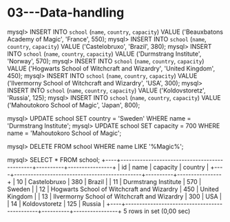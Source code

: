 # 03---Data-handling
mysql> INSERT INTO `school` (`name`, `country`, `capacity`) VALUE ('Beauxbatons Academy of Magic', 'France', 550);
mysql> INSERT INTO `school` (`name`, `country`, `capacity`) VALUE ('Castelobruxo', 'Brazil', 380);
mysql> INSERT INTO `school` (`name`, `country`, `capacity`) VALUE ('Durmstrang Institute', 'Norway', 570);
mysql> INSERT INTO `school` (`name`, `country`, `capacity`) VALUE ('Hogwarts School of Witchcraft and Wizardry', 'United Kingdom', 450);
mysql> INSERT INTO `school` (`name`, `country`, `capacity`) VALUE ('Ilvermorny School of Witchcraft and Wizardry', 'USA', 300);
mysql> INSERT INTO `school` (`name`, `country`, `capacity`) VALUE ('Koldovstoretz', 'Russia', 125);
mysql> INSERT INTO `school` (`name`, `country`, `capacity`) VALUE ('Mahoutokoro School of Magic', 'Japan', 800);

mysql> UPDATE school SET country = 'Sweden' WHERE name = 'Durmstrang Institute';
mysql> UPDATE school SET capacity = 700 WHERE name = 'Mahoutokoro School of Magic';

mysql> DELETE FROM school WHERE name LIKE '%Magic%';

mysql> SELECT * FROM school;
+----+----------------------------------------------+----------+----------------+
| id | name                                         | capacity | country        |
+----+----------------------------------------------+----------+----------------+
| 10 | Castelobruxo                                 |      380 | Brazil         |
| 11 | Durmstrang Institute                         |      570 | Sweden         |
| 12 | Hogwarts School of Witchcraft and Wizardry   |      450 | United Kingdom |
| 13 | Ilvermorny School of Witchcraft and Wizardry |      300 | USA            |
| 14 | Koldovstoretz                                |      125 | Russia         |
+----+----------------------------------------------+----------+----------------+
5 rows in set (0,00 sec)
